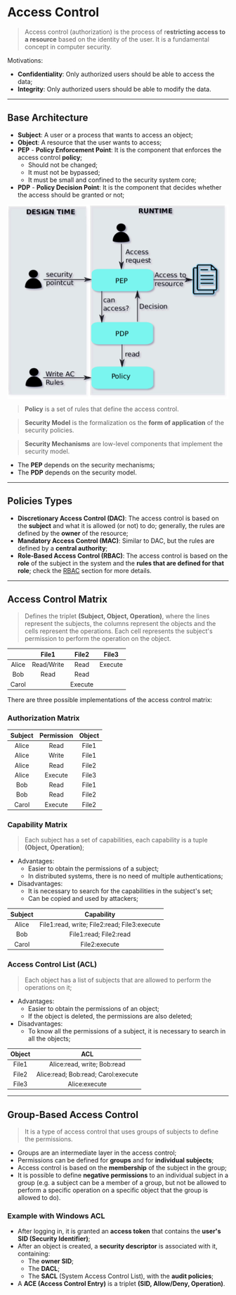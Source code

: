 # Access Control

> Access control (authorization) is the process of r**estricting access to a resource** based on the identity of the user. It is a fundamental concept in computer security.

Motivations:

* **Confidentiality**: Only authorized users should be able to access the data;
* **Integrity**: Only authorized users should be able to modify the data.

---

## Base Architecture

* **Subject**: A user or a process that wants to access an object;
* **Object**: A resource that the user wants to access;
* **PEP** - **Policy Enforcement Point**: It is the component that enforces the access control **policy**;
  * Should not be changed;
  * It must not be bypassed;
  * It must be small and confined to the security system core;
* **PDP** - **Policy Decision Point**: It is the component that decides whether the access should be granted or not;


<p align="center">
    <img src="./docs/seginf-diagrams-AccessControl.svg" alt="AccessControl" align="center"/>
</p>

> **Policy** is a set of rules that define the access control.

> **Security Model** is the formalization os the **form of application** of the security policies.

> **Security Mechanisms** are low-level components that implement the security model.

* The **PEP** depends on the security mechanisms;
* The **PDP** depends on the security model.

---

## Policies Types

* **Discretionary Access Control (DAC)**: The access control is based on the **subject** and what it is allowed (or not) to do; generally, the rules are defined by the **owner** of the resource;
* **Mandatory Access Control (MAC)**: Similar to DAC, but the rules are defined by a **central authority**;
* **Role-Based Access Control (RBAC)**: The access control is based on the **role** of the subject in the system and the **rules that are defined for that role**; check the [RBAC](./10-rbac.md) section for more details.

---

## Access Control Matrix

> Defines the triplet **(Subject, Object, Operation)**, where the lines represent the subjects, the columns represent the objects and the cells represent the operations. Each cell represents the subject's permission to perform the operation on the object.

|       |   File1    |  File2  |  File3  |
| :---: | :--------: | :-----: | :-----: |
| Alice | Read/Write |  Read   | Execute |
|  Bob  |    Read    |  Read   |         |
| Carol |            | Execute |         |

There are three possible implementations of the access control matrix:

### Authorization Matrix

| Subject | Permission | Object |
| :-----: | :--------: | :----: |
|  Alice  |    Read    | File1  |
|  Alice  |   Write    | File1  |
|  Alice  |    Read    | File2  |
|  Alice  |  Execute   | File3  |
|   Bob   |    Read    | File1  |
|   Bob   |    Read    | File2  |
|  Carol  |  Execute   | File2  |

### Capability Matrix

> Each subject has a set of capabilities, each capability is a tuple **(Object, Operation)**;
  * Advantages:
    * Easier to obtain the permissions of a subject;
    * In distributed systems, there is no need of multiple authentications;
  * Disadvantages:
    * It is necessary to search for the capabilities in the subject's set;
    * Can be copied and used by attackers;

| Subject |                  Capability                  |
| :-----: | :------------------------------------------: |
|  Alice  | File1:read, write; File2:read; File3:execute |
|   Bob   |            File1:read; File2:read            |
|  Carol  |                File2:execute                 |

### Access Control List (ACL)

> Each object has a list of subjects that are allowed to perform the operations on it;
  * Advantages:
    * Easier to obtain the permissions of an object;
    * If the object is deleted, the permissions are also deleted;
  * Disadvantages:
    * To know all the permissions of a subject, it is necessary to search in all the objects;

| Object |                 ACL                 |
| :----: | :---------------------------------: |
| File1  |     Alice:read, write; Bob:read     |
| File2  | Alice:read; Bob:read; Carol:execute |
| File3  |            Alice:execute            |

---

## Group-Based Access Control

> It is a type of access control that uses groups of subjects to define the permissions.

* Groups are an intermediate layer in the access control;
* Permissions can be defined for **groups** and for **individual subjects**;
* Access control is based on the **membership** of the subject in the group;
* It is possible to define **negative permissions** to an individual subject in a group (e.g. a subject can be a member of a group, but not be allowed to perform a specific operation on a specific object that the group is allowed to do).

### Example with Windows ACL

* After logging in, it is granted an **access token** that contains the **user's SID (Security Identifier)**;
* After an object is created, a **security descriptor** is associated with it, containing:
  * The **owner SID**;
  * The **DACL**;
  * The **SACL** (System Access Control List), with the **audit policies**;
* A **ACE (Access Control Entry)** is a triplet **(SID, Allow/Deny, Operation)**.
